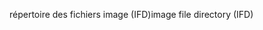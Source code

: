 <span data-ttu-id="b96bc-101">répertoire des fichiers image (IFD)</span><span class="sxs-lookup"><span data-stu-id="b96bc-101">image file directory (IFD)</span></span>